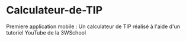 # Calculateur-de-TIP
Premiere application mobile : Un calculateur de TIP réalisé à l'aide d'un tutoriel YouTube de la 3WSchool
